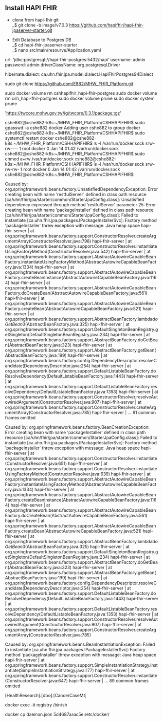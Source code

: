 ## Install HAPI FHIR
* clone from hapi-fhir git  
_$ git clone -b image/v7.0.3 https://github.com/hapifhir/hapi-fhir-jpaserver-starter.git  

* Edit Database to Postgres DB  
_$ cd hapi-fhir-jpaserver-starter  
_$ nano src/main/resourve/Application.yaml

url: 'jdbc:postgresql://hapi-fhir-postgres:5432/hapi'
username: admin
password: admin
driverClassName: org.postgresql.Driver

hibernate.dialect: ca.uhn.fhir.jpa.model.dialect.HapiFhirPostgres94Dialect


sudo git clone https://github.com/E882/MHW_FHIR_Platform.git

sudo docker volume rm cshhapifhir_hapi-fhir-postgres
sudo docker volume rm csh_hapi-fhir-postgres
sudo docker volume prune
sudo docker system prune

'https://twcore.mohw.gov.tw/ig/twcore/0.3.1/package.tgz'


cshe882@cshe882-k8s:~/MHW_FHIR_Platform/CSHHAPIFHIR$ sudo gpasswd -a cshe882 docker
Adding user cshe882 to group docker
cshe882@cshe882-k8s:~/MHW_FHIR_Platform/CSHHAPIFHIR$ sudo systemctl restart docker
cshe882@cshe882-k8s:~/MHW_FHIR_Platform/CSHHAPIFHIR$ ls -l /var/run/docker.sock
srw-rw---- 1 root docker 0 Jan 14 01:42 /var/run/docker.sock
cshe882@cshe882-k8s:~/MHW_FHIR_Platform/CSHHAPIFHIR$ sudo chmod a+rw /var/run/docker.sock
cshe882@cshe882-k8s:~/MHW_FHIR_Platform/CSHHAPIFHIR$ ls -l /var/run/docker.sock
srw-rw-rw- 1 root docker 0 Jan 14 01:42 /var/run/docker.sock
cshe882@cshe882-k8s:~/MHW_FHIR_Platform/CSHHAPIFHIR$ 


 Caused by: org.springframework.beans.factory.UnsatisfiedDependencyException: Error creating bean with name 'restfulServer' defined in class path resource [ca/uhn/fhir/jpa/starter/common/StarterJpaConfig.class]: Unsatisfied dependency expressed through method 'restfulServer' parameter 25: Error creating bean with name 'packageInstaller' defined in class path resource [ca/uhn/fhir/jpa/starter/common/StarterJpaConfig.class]: Failed to instantiate [ca.uhn.fhir.jpa.packages.IPackageInstallerSvc]: Factory method 'packageInstaller' threw exception with message: Java heap space
hapi-fhir-server    |   at org.springframework.beans.factory.support.ConstructorResolver.createArgumentArray(ConstructorResolver.java:798)
hapi-fhir-server    |   at org.springframework.beans.factory.support.ConstructorResolver.instantiateUsingFactoryMethod(ConstructorResolver.java:542)
hapi-fhir-server    |   at org.springframework.beans.factory.support.AbstractAutowireCapableBeanFactory.instantiateUsingFactoryMethod(AbstractAutowireCapableBeanFactory.java:1334)
hapi-fhir-server    |   at org.springframework.beans.factory.support.AbstractAutowireCapableBeanFactory.createBeanInstance(AbstractAutowireCapableBeanFactory.java:1164)
hapi-fhir-server    |   at org.springframework.beans.factory.support.AbstractAutowireCapableBeanFactory.doCreateBean(AbstractAutowireCapableBeanFactory.java:561)
hapi-fhir-server    |   at org.springframework.beans.factory.support.AbstractAutowireCapableBeanFactory.createBean(AbstractAutowireCapableBeanFactory.java:521)
hapi-fhir-server    |   at org.springframework.beans.factory.support.AbstractBeanFactory.lambda$doGetBean$0(AbstractBeanFactory.java:325)
hapi-fhir-server    |   at org.springframework.beans.factory.support.DefaultSingletonBeanRegistry.getSingleton(DefaultSingletonBeanRegistry.java:234)
hapi-fhir-server    |   at org.springframework.beans.factory.support.AbstractBeanFactory.doGetBean(AbstractBeanFactory.java:323)
hapi-fhir-server    |   at org.springframework.beans.factory.support.AbstractBeanFactory.getBean(AbstractBeanFactory.java:199)
hapi-fhir-server    |   at org.springframework.beans.factory.config.DependencyDescriptor.resolveCandidate(DependencyDescriptor.java:254)
hapi-fhir-server    |   at org.springframework.beans.factory.support.DefaultListableBeanFactory.doResolveDependency(DefaultListableBeanFactory.java:1443)
hapi-fhir-server    |   at org.springframework.beans.factory.support.DefaultListableBeanFactory.resolveDependency(DefaultListableBeanFactory.java:1353)
hapi-fhir-server    |   at org.springframework.beans.factory.support.ConstructorResolver.resolveAutowiredArgument(ConstructorResolver.java:907)
hapi-fhir-server    |   at org.springframework.beans.factory.support.ConstructorResolver.createArgumentArray(ConstructorResolver.java:785)
hapi-fhir-server    |   ... 61 common frames omitted

Caused by: org.springframework.beans.factory.BeanCreationException: Error creating bean with name 'packageInstaller' defined in class path resource [ca/uhn/fhir/jpa/starter/common/StarterJpaConfig.class]: Failed to instantiate [ca.uhn.fhir.jpa.packages.IPackageInstallerSvc]: Factory method 'packageInstaller' threw exception with message: Java heap space
hapi-fhir-server    |   at org.springframework.beans.factory.support.ConstructorResolver.instantiate(ConstructorResolver.java:651)
hapi-fhir-server    |   at org.springframework.beans.factory.support.ConstructorResolver.instantiateUsingFactoryMethod(ConstructorResolver.java:639)
hapi-fhir-server    |   at org.springframework.beans.factory.support.AbstractAutowireCapableBeanFactory.instantiateUsingFactoryMethod(AbstractAutowireCapableBeanFactory.java:1334)
hapi-fhir-server    |   at org.springframework.beans.factory.support.AbstractAutowireCapableBeanFactory.createBeanInstance(AbstractAutowireCapableBeanFactory.java:1164)
hapi-fhir-server    |   at org.springframework.beans.factory.support.AbstractAutowireCapableBeanFactory.doCreateBean(AbstractAutowireCapableBeanFactory.java:561)
hapi-fhir-server    |   at org.springframework.beans.factory.support.AbstractAutowireCapableBeanFactory.createBean(AbstractAutowireCapableBeanFactory.java:521)
hapi-fhir-server    |   at org.springframework.beans.factory.support.AbstractBeanFactory.lambda$doGetBean$0(AbstractBeanFactory.java:325)
hapi-fhir-server    |   at org.springframework.beans.factory.support.DefaultSingletonBeanRegistry.getSingleton(DefaultSingletonBeanRegistry.java:234)
hapi-fhir-server    |   at org.springframework.beans.factory.support.AbstractBeanFactory.doGetBean(AbstractBeanFactory.java:323)
hapi-fhir-server    |   at org.springframework.beans.factory.support.AbstractBeanFactory.getBean(AbstractBeanFactory.java:199)
hapi-fhir-server    |   at org.springframework.beans.factory.config.DependencyDescriptor.resolveCandidate(DependencyDescriptor.java:254)
hapi-fhir-server    |   at org.springframework.beans.factory.support.DefaultListableBeanFactory.doResolveDependency(DefaultListableBeanFactory.java:1443)
hapi-fhir-server    |   at org.springframework.beans.factory.support.DefaultListableBeanFactory.resolveDependency(DefaultListableBeanFactory.java:1353)
hapi-fhir-server    |   at org.springframework.beans.factory.support.ConstructorResolver.resolveAutowiredArgument(ConstructorResolver.java:907)
hapi-fhir-server    |   at org.springframework.beans.factory.support.ConstructorResolver.createArgumentArray(ConstructorResolver.java:785)

Caused by: org.springframework.beans.BeanInstantiationException: Failed to instantiate [ca.uhn.fhir.jpa.packages.IPackageInstallerSvc]: Factory method 'packageInstaller' threw exception with message: Java heap space
hapi-fhir-server    |   at org.springframework.beans.factory.support.SimpleInstantiationStrategy.instantiate(SimpleInstantiationStrategy.java:177)
hapi-fhir-server    |   at org.springframework.beans.factory.support.ConstructorResolver.instantiate(ConstructorResolver.java:647)
hapi-fhir-server    |   ... 89 common frames omitted


[HealthResearch].[dbo].[CancerCaseMt]

docker exec -it registry /bin/sh

docker cp daemon.json 5d4687aaac5e:/etc/docker/